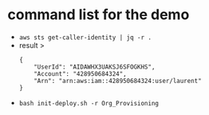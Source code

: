 # command list for the demo

- `aws sts get-caller-identity | jq -r . `
- result >
  ```
  {
      "UserId": "AIDAWHX3UAKSJ6SFOGKHS",
      "Account": "428950684324",
      "Arn": "arn:aws:iam::428950684324:user/laurent"
  }
  ```
- `bash init-deploy.sh -r Org_Provisioning`

